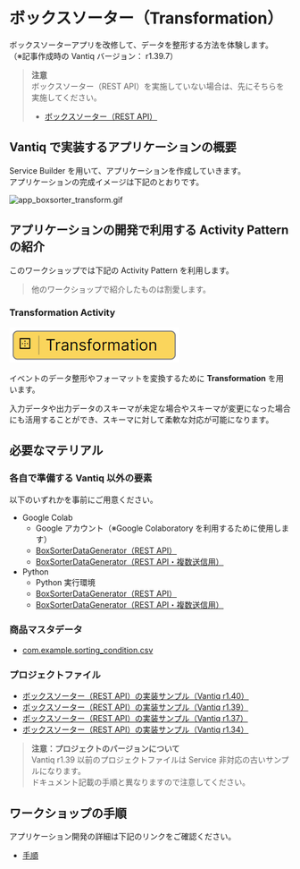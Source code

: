 # ボックスソーター（Transformation）

ボックスソーターアプリを改修して、データを整形する方法を体験します。  
（※記事作成時の Vantiq バージョン： r1.39.7）  

> **注意**  
> ボックスソーター（REST API）を実施していない場合は、先にそちらを実施してください。  
> - [ボックスソーター（REST API）](./../rest-api/readme.md)

## Vantiq で実装するアプリケーションの概要

Service Builder を用いて、アプリケーションを作成していきます。  
アプリケーションの完成イメージは下記のとおりです。  

![app_boxsorter_transform.gif](./imgs/app_boxsorter_transform.gif)

## アプリケーションの開発で利用する Activity Pattern の紹介

このワークショップでは下記の Activity Pattern を利用します。
> 他のワークショップで紹介したものは割愛します。  

### Transformation Activity

![activitypattern_transformation.png](./imgs/activitypattern_transformation.png)

イベントのデータ整形やフォーマットを変換するために **Transformation** を用います。  

入力データや出力データのスキーマが未定な場合やスキーマが変更になった場合にも活用することができ、スキーマに対して柔軟な対応が可能になります。  

## 必要なマテリアル

### 各自で準備する Vantiq 以外の要素

以下のいずれかを事前にご用意ください。

- Google Colab
  - Google アカウント（※Google Colaboratory を利用するために使用します）
  - [BoxSorterDataGenerator（REST API）](/vantiq-google-colab/code/box-sorter_data-generator_rest-api.ipynb)
  - [BoxSorterDataGenerator（REST API・複数送信用）](/vantiq-google-colab/code/box-sorter_data-generator_rest-api_multi.ipynb)
- Python
  - Python 実行環境
  - [BoxSorterDataGenerator（REST API）](/vantiq-google-colab/code/box-sorter_data-generator_rest-api.py)
  - [BoxSorterDataGenerator（REST API・複数送信用）](/vantiq-google-colab/code/box-sorter_data-generator_rest-api_multi.py)

### 商品マスタデータ

- [com.example.sorting_condition.csv](./../data/com.example.sorting_condition.csv)

### プロジェクトファイル

- [ボックスソーター（REST API）の実装サンプル（Vantiq r1.40）](./../data/box_sorter_restapi_1.40.zip)
- [ボックスソーター（REST API）の実装サンプル（Vantiq r1.39）](./../data/box_sorter_restapi_1.39.zip)
- [ボックスソーター（REST API）の実装サンプル（Vantiq r1.37）](./../data/box_sorter_restapi_1.37.zip)
- [ボックスソーター（REST API）の実装サンプル（Vantiq r1.34）](./../data/box_sorter_restapi_1.34.zip)

> **注意：プロジェクトのバージョンについて**  
> Vantiq r1.39 以前のプロジェクトファイルは Service 非対応の古いサンプルになります。  
> ドキュメント記載の手順と異なりますので注意してください。  

## ワークショップの手順

アプリケーション開発の詳細は下記のリンクをご確認ください。  

- [手順](./instruction.md)
